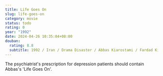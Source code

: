 ```yaml
---
title: Life Goes On
slug: life-goes-on
category: movie
status: todo
rating: 0
year: "1992"
date: 2024-04-26 10:35:04+08:00
douban:
  rating: 8.8
  subtitle: 1992 / Iran / Drama Disaster / Abbas Kiarostami / Fardad Kidman Bubar Bayour
---
```


The psychiatrist's prescription for depression patients should contain Abbas's 'Life Goes On'.
